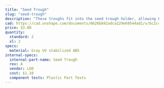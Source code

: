 ```yaml
---
title: "Seed Trough"
slug: "seed-trough"
description: "These troughs fit into the seed trough holder, allowing FarmBot to bring seeds with it while traveling along the x-axis."
cad: https://cad.onshape.com/documents/6626b842adca229e69544ad1/v/bc2c49ac1a57d66286459079/e/31db881edf22440a1abafe34
price: $3.00
quantity:
  standard: 2
  xl: 2
specs:
  material: Gray UV stabilized ABS
internal-specs:
  internal-part-name: Seed Trough
  rev: A
  vendor: LDO
  cost: $1.10
  component tests: Plastic Part Tests
---
```

